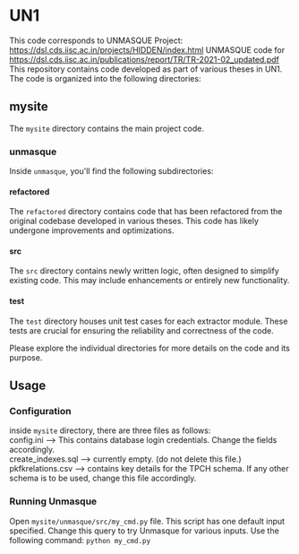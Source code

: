 
# UN1
This code corresponds to UNMASQUE Project: https://dsl.cds.iisc.ac.in/projects/HIDDEN/index.html
UNMASQUE code for https://dsl.cds.iisc.ac.in/publications/report/TR/TR-2021-02_updated.pdf  
This repository contains code developed as part of various theses in UN1. 
The code is organized into the following directories:

## mysite

The `mysite` directory contains the main project code.

### unmasque

Inside `unmasque`, you'll find the following subdirectories:

#### refactored

The `refactored` directory contains code that has been refactored from the original codebase developed in various theses. This code has likely undergone improvements and optimizations.

#### src

The `src` directory contains newly written logic, often designed to simplify existing code. This may include enhancements or entirely new functionality.

#### test

The `test` directory houses unit test cases for each extractor module. These tests are crucial for ensuring the reliability and correctness of the code.

Please explore the individual directories for more details on the code and its purpose.

## Usage

### Configuration
inside `mysite` directory, there are three files as follows:  
config.ini --> This contains database login credentials. Change the fields accordingly.  
create_indexes.sql --> currently empty.  (do not delete this file.)
pkfkrelations.csv --> contains key details for the TPCH schema. If any other schema is to be used, change this file accordingly.

### Running Unmasque
Open `mysite/unmasque/src/my_cmd.py` file. 
This script has one default input specified. 
Change this query to try Unmasque for various inputs. 
Use the following command:
`python my_cmd.py`


